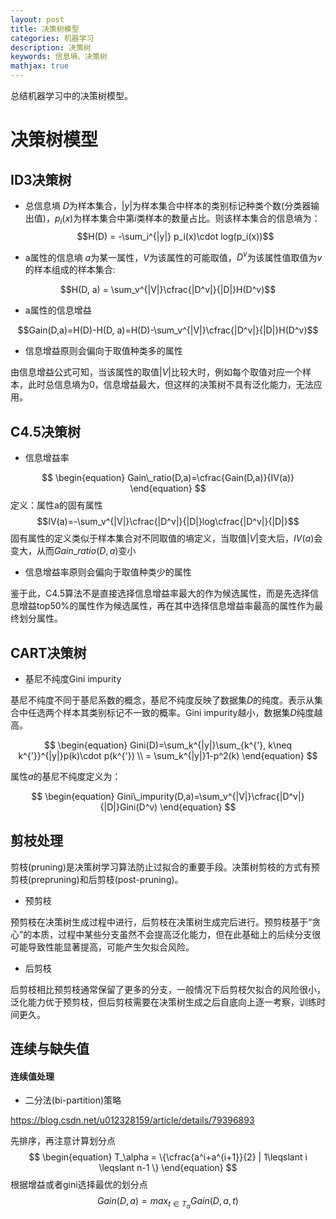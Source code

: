 ```yaml
---
layout: post
title: 决策树模型
categories: 机器学习
description: 决策树
keywords: 信息墒、决策树
mathjax: true
---
```


总结机器学习中的决策树模型。

# 决策树模型
## ID3决策树

- 总信息墒
$D$为样本集合，$|y|$为样本集合中样本的类别标记种类个数(分类器输出值)，$p_i(x)$为样本集合中第$i$类样本的数量占比。则该样本集合的信息墒为：
$$H(D) = -\sum_i^{|y|} p_i(x)\cdot log(p_i(x))$$

- a属性的信息墒
$a$为某一属性，$V$为该属性的可能取值，$D^v$为该属性值取值为$v$的样本组成的样本集合:

$$H(D, a) = \sum_v^{|V|}\cfrac{|D^v|}{|D|}H(D^v)$$

- a属性的信息增益

$$Gain(D,a)=H(D)-H(D, a)=H(D)-\sum_v^{|V|}\cfrac{|D^v|}{|D|}H(D^v)$$

- 信息增益原则会偏向于取值种类多的属性

由信息增益公式可知，当该属性的取值$|V|$比较大时，例如每个取值对应一个样本，此时总信息墒为0，信息增益最大，但这样的决策树不具有泛化能力，无法应用。

## C4.5决策树

- 信息增益率

$$
\begin{equation}
Gain\_ratio(D,a)=\cfrac{Gain(D,a)}{IV(a)}
\end{equation}
$$
定义：属性a的固有属性
$$IV(a)=-\sum_v^{|V|}\cfrac{|D^v|}{|D|}log\cfrac{|D^v|}{|D|}$$
固有属性的定义类似于样本集合对不同取值的墒定义，当取值$|V|$变大后，$IV(a)$会变大，从而$Gain\_ratio(D,a)$变小

- 信息增益率原则会偏向于取值种类少的属性

鉴于此，C4.5算法不是直接选择信息增益率最大的作为候选属性，而是先选择信息增益top50%的属性作为候选属性，再在其中选择信息增益率最高的属性作为最终划分属性。

## CART决策树

- 基尼不纯度Gini impurity

基尼不纯度不同于基尼系数的概念，基尼不纯度反映了数据集$D$的纯度。表示从集合中任选两个样本其类别标记不一致的概率。Gini impurity越小，数据集$D$纯度越高。

$$
\begin{equation}
Gini(D)=\sum_k^{|y|}\sum_{k^{'}, k\neq k^{'}}^{|y|}p(k)\cdot p(k^{'}) \\
= \sum_k^{|y|}1-p^2(k)
\end{equation}
$$

属性$a$的基尼不纯度定义为：

$$
\begin{equation}
Gini\_impurity(D,a)=\sum_v^{|V|}\cfrac{|D^v|}{|D|}Gini(D^v)
\end{equation}
$$

## 剪枝处理

剪枝(pruning)是决策树学习算法防止过拟合的重要手段。决策树剪枝的方式有预剪枝(prepruning)和后剪枝(post-pruning)。

- 预剪枝

预剪枝在决策树生成过程中进行，后剪枝在决策树生成完后进行。预剪枝基于“贪心”的本质，过程中某些分支虽然不会提高泛化能力，但在此基础上的后续分支很可能导致性能显著提高，可能产生欠拟合风险。

- 后剪枝

后剪枝相比预剪枝通常保留了更多的分支，一般情况下后剪枝欠拟合的风险很小，泛化能力优于预剪枝，但后剪枝需要在决策树生成之后自底向上逐一考察，训练时间更久。

## 连续与缺失值
#### 连续值处理
- 二分法(bi-partition)策略

https://blog.csdn.net/u012328159/article/details/79396893

先排序，再注意计算划分点
$$
\begin{equation}
T_\alpha = \{\cfrac{a^i+a^{i+1}}{2} | 1\leqslant i \leqslant n-1 \}
\end{equation}
$$
根据增益或者gini选择最优的划分点
$$
\begin{equation}
Gain(D, a)=max_{t \in T_\alpha}Gain(D, a, t)
\end{equation}
$$

